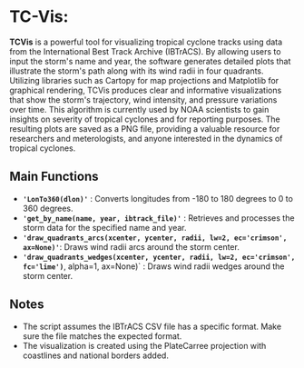 # TC-Vis:

**TCVis** is a powerful tool for visualizing tropical cyclone tracks using data from the International Best Track Archive (IBTrACS). 
By allowing users to input the storm's name and year, the software generates detailed plots that illustrate the storm's path along with its wind radii in four quadrants. 
Utilizing libraries such as Cartopy for map projections and Matplotlib for graphical rendering, TCVis produces clear and informative visualizations that show the storm's 
trajectory, wind intensity, and pressure variations over time. This algorithm is currently used by NOAA scientists to gain insights on severity of tropical cyclones and for reporting purposes. The resulting plots are saved as a PNG file, providing a valuable resource for researchers and meterologists, and anyone interested in the dynamics of tropical cyclones. 

## Main Functions
- **`'LonTo360(dlon)'`** : Converts longitudes from -180 to 180 degrees to 0 to 360 degrees.
-  **`'get_by_name(name, year, ibtrack_file)'`** : Retrieves and processes the storm data for the specified name and year.
-  **`'draw_quadrants_arcs(xcenter, ycenter, radii, lw=2, ec='crimson', ax=None)'`**: Draws wind radii arcs around the storm center. 
-  **`'draw_quadrants_wedges(xcenter, ycenter, radii, lw=2, ec='crimson', fc='lime')`**, alpha=1, ax=None)` : Draws wind radii wedges around the storm center.

## Notes 
- The script assumes the IBTrACS CSV file has a specific format. Make sure the file matches the expected format. 
- The visualization is created using the PlateCarree projection with coastlines and national borders added.





